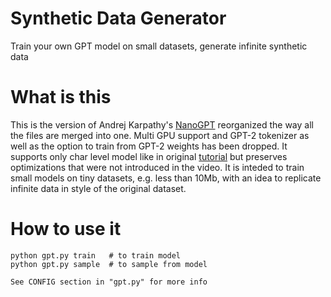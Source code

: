 # Synthetic Data Generator
Train your own GPT model on small datasets, generate infinite synthetic data

# What is this
This is the version of Andrej Karpathy's <a href="https://github.com/karpathy/nanoGPT/">
NanoGPT</a> reorganized the way all the files are merged into one. Multi GPU support
and GPT-2 tokenizer as well as the option to train from GPT-2 weights has been dropped.
It supports only char level model like in original <a href="https://www.youtube.com/watch?v=kCc8FmEb1nY">
tutorial</a> but preserves optimizations that were not introduced in the video. It is inteded to train
small models on tiny datasets, e.g. less than 10Mb, with an idea to replicate infinite data in style of
the original dataset.

# How to use it
    python gpt.py train   # to train model
    python gpt.py sample  # to sample from model

    See CONFIG section in "gpt.py" for more info
